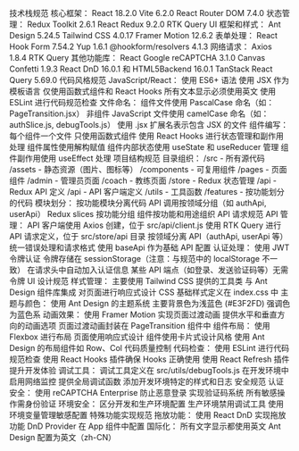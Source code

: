 技术栈规范
核心框架：
React 18.2.0
Vite 6.2.0
React Router DOM 7.4.0
状态管理：
Redux Toolkit 2.6.1
React Redux 9.2.0
RTK Query
UI 框架和样式：
Ant Design 5.24.5
Tailwind CSS 4.0.17
Framer Motion 12.6.2
表单处理：
React Hook Form 7.54.2
Yup 1.6.1
@hookform/resolvers 4.1.3
网络请求：
Axios 1.8.4
RTK Query
其他功能库：
React Google reCAPTCHA 3.1.0
Canvas Confetti 1.9.3
React DnD 16.0.1 和 HTML5Backend 16.0.1
TanStack React Query 5.69.0
代码风格规范
JavaScript/React：
使用 ES6+ 语法
使用 JSX 作为模板语言
仅使用函数式组件和 React Hooks
所有文本显示必须使用英文
使用 ESLint 进行代码规范检查
文件命名：
组件文件使用 PascalCase 命名（如：PageTransition.jsx）
非组件 JavaScript 文件使用 camelCase 命名（如：authSlice.js, debugTools.js）
使用 .jsx 扩展名表示包含 JSX 的文件
组件编写：
每个组件一个文件
只使用函数式组件
使用 React Hooks 进行状态管理和副作用处理
组件属性使用解构赋值
组件内部状态使用 useState 和 useReducer 管理
组件副作用使用 useEffect 处理
项目结构规范
目录组织：
/src - 所有源代码
/assets - 静态资源（图片、图标等）
/components - 可复用组件
/pages - 页面组件
/admin - 管理员页面
/coach - 教练页面
/store - Redux 状态管理
/api - Redux API 定义
/api - API 客户端定义
/utils - 工具函数
/features - 按功能划分的代码
模块划分：
按功能模块分离代码
API 调用按领域分组（如 authApi, userApi）
Redux slices 按功能分组
组件按功能和用途组织
API 请求规范
API 管理：
API 客户端使用 Axios 创建，位于 src/api/client.js
使用 RTK Query 进行 API 请求定义，位于 src/store/api 目录
按领域分离 API（authApi, userApi 等）
统一错误处理和请求格式
使用 baseApi 作为基础 API 配置
认证处理：
使用 JWT 令牌认证
令牌存储在 sessionStorage（注意：与规范中的 localStorage 不一致）
在请求头中自动加入认证信息
某些 API 端点（如登录、发送验证码等）无需令牌
UI 设计规范
样式管理：
主要使用 Tailwind CSS 提供的工具类
与 Ant Design 组件库集成
对页面进行响应式设计
CSS 基础样式定义在 index.css 中
主题与颜色：
使用 Ant Design 的主题系统
主要背景色为浅蓝色 (#E3F2FD)
强调色为蓝色系
动画效果：
使用 Framer Motion 实现页面过渡动画
提供水平和垂直方向的动画选项
页面过渡动画封装在 PageTransition 组件中
组件布局：
使用 Flexbox 进行布局
页面使用响应式设计
组件使用卡片式设计风格
使用 Ant Design 的布局组件如 Row、Col
代码质量控制
代码检查：
使用 ESLint 进行代码规范检查
使用 React Hooks 插件确保 Hooks 正确使用
使用 React Refresh 插件提升开发体验
调试工具：
调试工具定义在 src/utils/debugTools.js
在开发环境中启用网络监控
提供全局调试函数
添加开发环境特定的样式和日志
安全规范
认证安全：
使用 reCAPTCHA Enterprise 防止恶意登录
实现验证码系统
所有敏感操作需身份验证
环境安全：
区分开发和生产环境配置
生产环境禁用调试工具
使用环境变量管理敏感配置
特殊功能实现规范
拖放功能：
使用 React DnD 实现拖放功能
DnD Provider 在 App 组件中配置
国际化：
所有文字显示都使用英文
Ant Design 配置为英文（zh-CN）